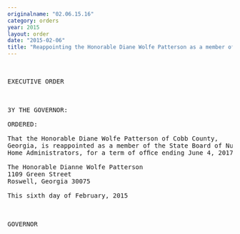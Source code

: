 ```yaml
---
originalname: "02.06.15.16"
category: orders
year: 2015
layout: order
date: "2015-02-06"
title: "Reappointing the Honorable Diane Wolfe Patterson as a member of the State Board of Nursing Home Administrators"
---
```

<pre>
 

EXECUTIVE ORDER

 

3Y THE GOVERNOR:

ORDERED:

That the Honorable Diane Wolfe Patterson of Cobb County,
Georgia, is reappointed as a member of the State Board of Nursing
Home Administrators, for a term of ofﬁce ending June 4, 2017.

The Honorable Dianne Wolfe Patterson
1109 Green Street
Roswell, Georgia 30075

This sixth day of February, 2015

    

GOVERNOR

 

 

 

 

 

</pre>

